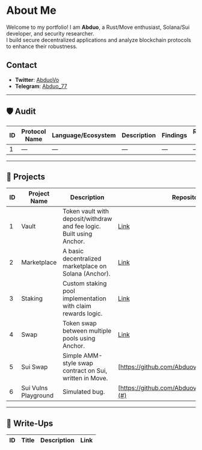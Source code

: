 # About Me

Welcome to my portfolio! I am **Abduo**, a Rust/Move enthusiast, Solana/Sui developer, and security researcher.  
I build secure decentralized applications and analyze blockchain protocols to enhance their robustness.  

## Contact

- **Twitter**: [AbduoVo](https://x.com/AbduoVo)
- **Telegram**: [Abduo_77](https://t.me/Abduo_77)

---

## 🛡️ Audit

| ID | Protocol Name | Language/Ecosystem | Description | Findings | Report Link |
|----|---------------|--------------------|-------------|----------|-------------|
| 1  | —             | —                  | —           | —        | —           |

---

## 🔧 Projects

| ID | Project Name | Description | Repository Link |
|----|--------------|-------------|-----------------|
| 1  |  Vault        | Token vault with deposit/withdraw and fee logic. Built using Anchor. | [Link](#) |
| 2  |  Marketplace  | A basic decentralized marketplace on Solana (Anchor). | [Link](#) |
| 3  |  Staking      | Custom staking pool implementation with claim rewards logic. | [Link](#) |
| 4  |  Swap         | Token swap between multiple pools using Anchor. | [Link](#) |
| 5  | Sui Swap      | Simple AMM-style swap contract on Sui, written in Move. | [https://github.com/Abduovv/sui_swap_example](#) |
| 6  | Sui Vulns Playground | Simulated bug. | [https://github.com/Abduovv/move_vulns_playground](#) |

---

## 📝 Write-Ups

| ID | Title | Description | Link |
|----|-------|-------------|------|


